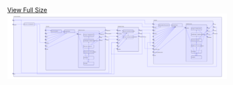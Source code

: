 [View Full Size](https://raw.githubusercontent.com/mingfang/terraform-provider-k8s/master/examples/zookeeper/diagram.svg?sanitize=true)<img src="diagram.svg"/>
